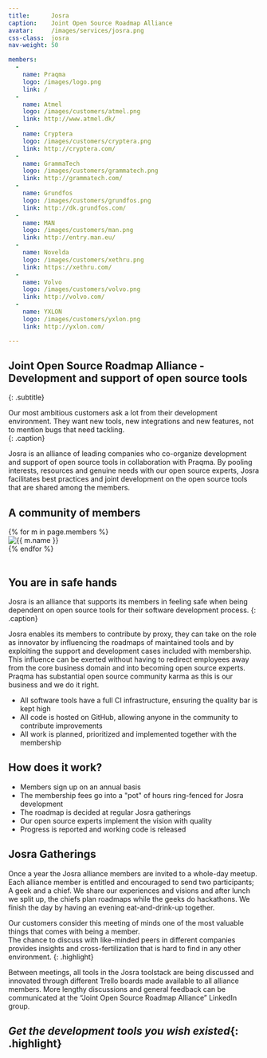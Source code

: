 ```yaml
---
title:      Josra
caption:    Joint Open Source Roadmap Alliance
avatar:     /images/services/josra.png
css-class:  josra
nav-weight: 50

members:
  -
    name: Praqma
    logo: /images/logo.png
    link: /
  -
    name: Atmel
    logo: /images/customers/atmel.png
    link: http://www.atmel.dk/
  -
    name: Cryptera
    logo: /images/customers/cryptera.png
    link: http://cryptera.com/
  -
    name: GrammaTech
    logo: /images/customers/grammatech.png
    link: http://grammatech.com/
  -
    name: Grundfos
    logo: /images/customers/grundfos.png
    link: http://dk.grundfos.com/
  -
    name: MAN
    logo: /images/customers/man.png
    link: http://entry.man.eu/
  -
    name: Novelda
    logo: /images/customers/xethru.png
    link: https://xethru.com/
  -
    name: Volvo
    logo: /images/customers/volvo.png
    link: http://volvo.com/
  -
    name: YXLON
    logo: /images/customers/yxlon.png
    link: http://yxlon.com/

---
```


## Joint Open Source Roadmap Alliance - Development and support of open source tools
{: .subtitle}

Our most ambitious customers ask a lot from their development environment. 
They want new tools, new integrations and new features, not to mention bugs that need tackling.  
{: .caption}

Josra is an alliance of leading companies who co-organize development and support of open source tools in collaboration with Praqma. 
By pooling interests, resources and genuine needs with our open source experts, Josra facilitates best practices and joint development on the open source tools that are shared among the members.

## A community of members

<div class="image-grid">
  <div class="image-grid-wrapper">
    {% for m in page.members %}
      <div class="image-grid-cell">
        <a {% if m.link %}href="{{ m.link }}" {% endif %}target="_blank" title="{{ m.name }}"><img src="{{ m.logo }}" alt="{{ m.name }}"></a>
      </div>
    {% endfor %}
  </div>
</div>
<br/>

## You are in safe hands

Josra is an alliance that supports its members in feeling safe when being dependent on open source tools for their software development process.
{: .caption}

Josra enables its members to contribute by proxy, they can take on the role as innovator by influencing the roadmaps of maintained tools and by exploiting the support and development cases included with membership. 
This influence can be exerted without having to redirect employees away from the core business domain and into becoming open source experts. 
Praqma has substantial open source community karma as this is our business and we do it right.

 * All software tools have a full CI infrastructure, ensuring the quality bar is kept high
 * All code is hosted on GitHub, allowing anyone in the community to contribute improvements
 * All work is planned, prioritized and implemented together with the membership

## How does it work?

 * Members sign up on an annual basis
 * The membership fees go into a "pot" of hours ring-fenced for Josra development
 * The roadmap is decided at regular Josra gatherings
 * Our open source experts implement the vision with quality
 * Progress is reported and working code is released

## Josra Gatherings

Once a year the Josra alliance members are invited to a whole-day meetup. 
Each alliance member is entitled and encouraged to send two participants; A geek and a chief. 
We share our experiences and visions and after lunch we split up, the chiefs plan roadmaps while the geeks do hackathons.
We finish the day by having an evening eat-and-drink-up together.

Our customers consider this meeting of minds one of the most valuable things that comes with being a member.  
The chance to discuss with like-minded peers in different companies provides insights and cross-fertilization that is hard to find in any other environment.
{: .highlight}

Between meetings, all tools in the Josra toolstack are being discussed and innovated through different Trello boards made available to all alliance members. 
More lengthy discussions and general feedback can be communicated at the “Joint Open Source Roadmap Alliance” LinkedIn group.

## _Get the development tools you wish existed_{: .highlight}
